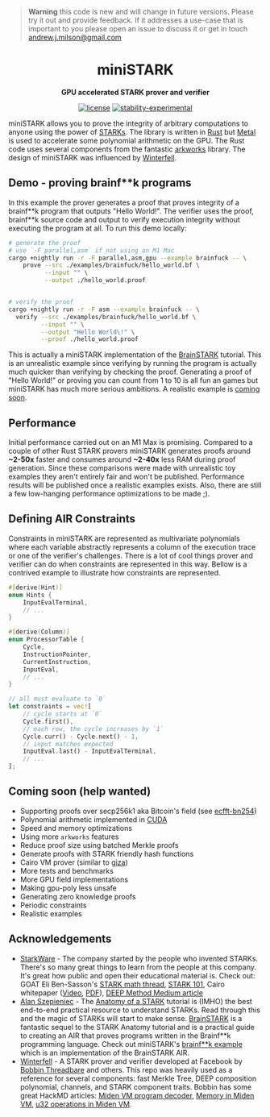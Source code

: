 > **Warning**
> this code is new and will change in future versions. Please try it out and provide feedback. If it addresses a use-case that is important to you please open an issue to discuss it or get in touch [andrew.j.milson@gmail.com](mailto:andrew.j.milson@gmail.com)

<div align="center">

# miniSTARK

**GPU accelerated STARK prover and verifier**

[![license](https://img.shields.io/badge/license-MIT-blue.svg)](https://github.com/andrewmilson/mini-stark/blob/main/LICENSE)
[![stability-experimental](https://img.shields.io/badge/stability-experimental-orange.svg)](https://github.com/mkenney/software-guides/blob/master/STABILITY-BADGES.md#experimental)

</div>

miniSTARK allows you to prove the integrity of arbitrary computations to anyone using the power of [STARKs](https://starkware.co/stark/). The library is written in [Rust](https://www.rust-lang.org/) but [Metal](https://developer.apple.com/metal/) is used to accelerate some polynomial arithmetic on the GPU. The Rust code uses several components from the fantastic [arkworks](https://github.com/arkworks-rs) library. The design of miniSTARK was influenced by [Winterfell](https://github.com/novifinancial/winterfell).

## Demo - proving brainf**k programs

In this example the prover generates a proof that proves integrity of a brainf**k program that outputs "Hello World!". The verifier uses the proof, brainf\*\*k source code and output to verify execution integrity without executing the program at all. To run this demo locally:

```bash
# generate the proof
# use `-F parallel,asm` if not using an M1 Mac
cargo +nightly run -r -F parallel,asm,gpu --example brainfuck -- \
    prove --src ./examples/brainfuck/hello_world.bf \
          --input "" \
          --output ./hello_world.proof


# verify the proof
cargo +nightly run -r -F asm --example brainfuck -- \
  verify --src ./examples/brainfuck/hello_world.bf \
         --input "" \
         --output "Hello World\!" \
         --proof ./hello_world.proof 
```

This is actually a miniSTARK implementation of the [BrainSTARK](https://aszepieniec.github.io/stark-brainfuck/brainfuck) tutorial. This is an unrealistic example since verifying by running the program is actually much quicker than verifying by checking the proof. Generating a proof of "Hello World!" or proving you can count from 1 to 10 is all fun an games but miniSTARK has much more serious ambitions. A realistic example is [coming soon](#coming-soon).

## Performance

Initial performance carried out on an M1 Max is promising. Compared to a couple of other Rust STARK provers miniSTARK generates proofs around **~2-50x** faster and consumes around **~2-40x** less RAM during proof generation. Since these comparisons were made with unrealistic toy examples they aren't entirely fair and won't be published. Performance results will be published once a realistic examples exists. Also, there are still a few low-hanging performance optimizations to be made ;).

## Defining AIR Constraints

Constraints in miniSTARK are represented as multivariate polynomials where each variable abstractly represents a column of the execution trace or one of the verifier's challenges. There is a lot of cool things prover and verifier can do when constraints are represented in this way. Bellow is a contrived example to illustrate how constraints are represented.

```rust
#[derive(Hint)]
enum Hints {
    InputEvalTerminal,
    // ...
}

#[derive(Column)]
enum ProcessorTable {
    Cycle,
    InstructionPointer,
    CurrentInstruction,
    InputEval,
    // ...
}

// all must evaluate to `0`
let constraints = vec![
    // cycle starts at `0`
    Cycle.first(),
    // each row, the cycle increases by `1`
    Cycle.curr() - Cycle.next() - 1,
    // input matches expected
    InputEval.last() - InputEvalTerminal,
    // ...
];
```

<h2 id="coming-soon">Coming soon (help wanted)</h2>

- Supporting proofs over secp256k1 aka Bitcoin's field (see [ecfft-bn254](https://github.com/wborgeaud/ecfft-bn254))
- Polynomial arithmetic implemented in [CUDA](https://en.wikipedia.org/wiki/CUDA)
- Speed and memory optimizations
- Using more `arkworks` features
- Reduce proof size using batched Merkle proofs
- Generate proofs with STARK friendly hash functions
- Cairo VM prover (similar to [giza](https://github.com/maxgillett/giza))
- More tests and benchmarks
- More GPU field implementations
- Making gpu-poly less unsafe
- Generating zero knowledge proofs
- Periodic constraints
- Realistic examples

## Acknowledgements

- [StarkWare](https://starkware.co/) - The company started by the people who invented STARKs. There's so many great things to learn from the people at this company. It's great how public and open their educational material is. Check out: GOAT Eli Ben-Sasson's [STARK math thread](https://twitter.com/EliBenSasson/status/1578380154476208131), [STARK 101](https://starkware.co/stark-101/), Cairo whitepaper ([Video](https://www.youtube.com/watch?v=DTVn0oYLVsE), [PDF](https://eprint.iacr.org/2021/1063.pdf)), [DEEP Method Medium article](https://medium.com/starkware/starkdex-deep-dive-the-stark-core-engine-497942d0f0ab)
- [Alan Szepieniec](https://twitter.com/aszepieniec?lang=en) - The [Anatomy of a STARK](https://aszepieniec.github.io/stark-anatomy/) tutorial is (IMHO) the best end-to-end practical resource to understand STARKs. Read through this and the magic of STARKs will start to make sense. [BrainSTARK](https://aszepieniec.github.io/stark-brainfuck/brainfuck) is a fantastic sequel to the STARK Anatomy tutorial and is a practical guide to creating an AIR that proves programs written in the Brainf**k programming language. Check out miniSTARK's [brainf\*\*k example](examples/brainfuck/) which is an implementation of the BrainSTARK AIR.
- [Winterfell](https://github.com/novifinancial/winterfell) - A STARK prover and verifier developed at Facebook by [Bobbin Threadbare](https://twitter.com/bobbinth) and others. This repo was heavily used as a reference for several components: fast Merkle Tree, DEEP composition polynomial, channels, and STARK component traits. Bobbin has some great HackMD articles: [Miden VM program decoder](https://hackmd.io/_aaDBzbWRz6EwQQRtK1pzw), [Memory in Miden VM](https://hackmd.io/@bobbinth/HJr56BKKt), [u32 operations in Miden VM](https://hackmd.io/NC-yRmmtRQSvToTHb96e8Q#u32-operations-in-Miden-VM).